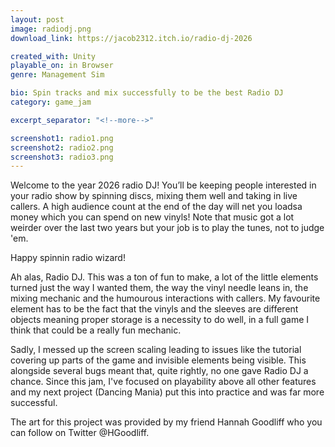 ```yaml
---
layout: post
image: radiodj.png
download_link: https://jacob2312.itch.io/radio-dj-2026

created_with: Unity
playable_on: in Browser
genre: Management Sim

bio: Spin tracks and mix successfully to be the best Radio DJ
category: game_jam

excerpt_separator: "<!--more-->"

screenshot1: radio1.png
screenshot2: radio2.png
screenshot3: radio3.png
---
```


Welcome to the year 2026 radio DJ! You’ll be keeping people interested in your radio show by spinning discs, mixing them well and taking in live callers. A high audience count at the end of the day will net you loadsa money which you can spend on new vinyls! Note that music got a lot weirder over the last two years but your job is to play the tunes, not to judge 'em. 

Happy spinnin radio wizard!

<!--more-->

Ah alas, Radio DJ. This was a ton of fun to make, a lot of the little elements turned just the way I wanted them, the way the vinyl needle leans in, the mixing mechanic and the humourous interactions with callers. My favourite element has to be the fact that the vinyls and the sleeves are different objects meaning proper storage is a necessity to do well, in a full game I think that could be a really fun mechanic.   

Sadly, I messed up the screen scaling leading to issues like the tutorial covering up parts of the game and invisible elements being visible. This alongside several bugs meant that, quite rightly, no one gave Radio DJ a chance. Since this jam, I've focused on playability above all other features and my next project (Dancing Mania) put this into practice and was far more successful.

The art for this project was provided by my friend Hannah Goodliff who you can follow on Twitter @HGoodliff.